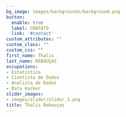 ```yaml
---
bg_image: images/backgrounds/background.png
button:
  enable: true
  label: CONTATO
  link: '#contact'
custom_attributes: ""
custom_class: ""
custom_css: ""
first_name: Thalis  
last_name: REBOUÇAS 
occupations:
- Estatístico 
- Cientista de Dados
- Analista de Dados
- Data Hacker
slider_images:
- images/slider/slider_1.png
title: Thalis Rebouças
---
```

